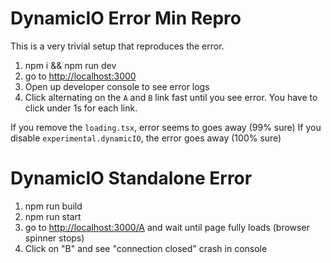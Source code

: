 # DynamicIO Error Min Repro

This is a very trivial setup that reproduces the error.

1. npm i && npm run dev
2. go to [http://localhost:3000](localhost:3000)
3. Open up developer console to see error logs
4. Click alternating on the `A` and `B` link fast until you see error. You have to click under 1s for each link.

If you remove the `loading.tsx`, error seems to goes away (99% sure)
If you disable `experimental.dynamicIO`, the error goes away (100% sure)

# DynamicIO Standalone Error

1. npm run build
2. npm run start
3. go to [http://localhost:3000/A](localhost:3000/A) and wait until page fully loads (browser spinner stops)
4. Click on "B" and see "connection closed" crash in console
